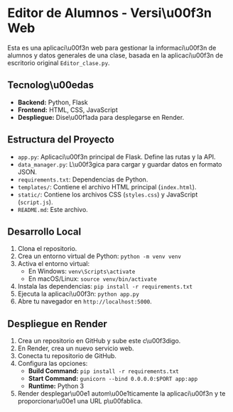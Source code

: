 # Editor de Alumnos - Versi\u00f3n Web

Esta es una aplicaci\u00f3n web para gestionar la informaci\u00f3n de alumnos y datos generales de una clase, basada en la aplicaci\u00f3n de escritorio original `Editor_clase.py`.

## Tecnolog\u00edas

*   **Backend:** Python, Flask
*   **Frontend:** HTML, CSS, JavaScript
*   **Despliegue:** Dise\u00f1ada para desplegarse en Render.

## Estructura del Proyecto

*   `app.py`: Aplicaci\u00f3n principal de Flask. Define las rutas y la API.
*   `data_manager.py`: L\u00f3gica para cargar y guardar datos en formato JSON.
*   `requirements.txt`: Dependencias de Python.
*   `templates/`: Contiene el archivo HTML principal (`index.html`).
*   `static/`: Contiene los archivos CSS (`styles.css`) y JavaScript (`script.js`).
*   `README.md`: Este archivo.

## Desarrollo Local

1.  Clona el repositorio.
2.  Crea un entorno virtual de Python: `python -m venv venv`
3.  Activa el entorno virtual:
    *   En Windows: `venv\Scripts\activate`
    *   En macOS/Linux: `source venv/bin/activate`
4.  Instala las dependencias: `pip install -r requirements.txt`
5.  Ejecuta la aplicaci\u00f3n: `python app.py`
6.  Abre tu navegador en `http://localhost:5000`.

## Despliegue en Render

1.  Crea un repositorio en GitHub y sube este c\u00f3digo.
2.  En Render, crea un nuevo servicio web.
3.  Conecta tu repositorio de GitHub.
4.  Configura las opciones:
    *   **Build Command:** `pip install -r requirements.txt`
    *   **Start Command:** `gunicorn --bind 0.0.0.0:$PORT app:app`
    *   **Runtime:** Python 3
5.  Render desplegar\u00e1 autom\u00e1ticamente la aplicaci\u00f3n y te proporcionar\u00e1 una URL p\u00fablica.

